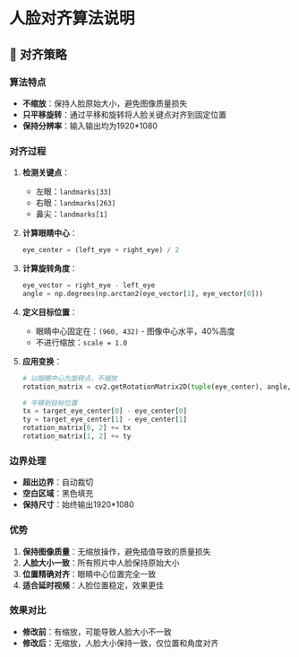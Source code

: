 # 人脸对齐算法说明

## 🎯 对齐策略

### 算法特点
- **不缩放**：保持人脸原始大小，避免图像质量损失
- **只平移旋转**：通过平移和旋转将人脸关键点对齐到固定位置
- **保持分辨率**：输入输出均为1920*1080

### 对齐过程

1. **检测关键点**：
   - 左眼：`landmarks[33]`
   - 右眼：`landmarks[263]` 
   - 鼻尖：`landmarks[1]`

2. **计算眼睛中心**：
   ```python
   eye_center = (left_eye + right_eye) / 2
   ```

3. **计算旋转角度**：
   ```python
   eye_vector = right_eye - left_eye
   angle = np.degrees(np.arctan2(eye_vector[1], eye_vector[0]))
   ```

4. **定义目标位置**：
   - 眼睛中心固定在：`(960, 432)` - 图像中心水平，40%高度
   - 不进行缩放：`scale = 1.0`

5. **应用变换**：
   ```python
   # 以眼睛中心为旋转点，不缩放
   rotation_matrix = cv2.getRotationMatrix2D(tuple(eye_center), angle, 1.0)
   
   # 平移到目标位置
   tx = target_eye_center[0] - eye_center[0]
   ty = target_eye_center[1] - eye_center[1]
   rotation_matrix[0, 2] += tx
   rotation_matrix[1, 2] += ty
   ```

### 边界处理
- **超出边界**：自动裁切
- **空白区域**：黑色填充
- **保持尺寸**：始终输出1920*1080

### 优势
1. **保持图像质量**：无缩放操作，避免插值导致的质量损失
2. **人脸大小一致**：所有照片中人脸保持原始大小
3. **位置精确对齐**：眼睛中心位置完全一致
4. **适合延时视频**：人脸位置稳定，效果更佳

### 效果对比
- **修改前**：有缩放，可能导致人脸大小不一致
- **修改后**：无缩放，人脸大小保持一致，仅位置和角度对齐